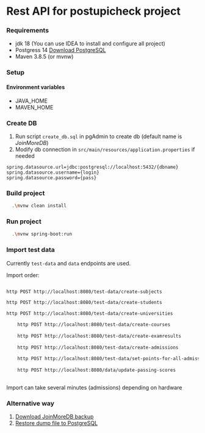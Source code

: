 Rest API for postupicheck project
==================================

### Requirements

- jdk 18 (You can use IDEA to install and configure all project)
- Postgress 14 [Download PostgreSQL](https://www.enterprisedb.com/downloads/postgres-postgresql-downloads)
- Maven 3.8.5 (or mvnw)

### Setup

#### Environment variables

- JAVA_HOME
- MAVEN_HOME

### Create DB 

1. Run script `create_db.sql` in pgAdmin to create db (default name is _JoinMoreDB_)
2. Modify db connection in `src/main/resources/application.properties` if needed

```properties
spring.datasource.url=jdbc:postgresql://localhost:5432/{dbname}
spring.datasource.username={login}
spring.datasource.password={pass}
```
### Build project

```bash
  .\mvnw clean install
```

### Run project

```bash
  .\mvnw spring-boot:run
```

### Import test data

Currently `test-data` and `data` endpoints are used.

Import order:

```bash

http POST http://localhost:8080/test-data/create-subjects

http POST http://localhost:8080/test-data/create-students

http POST http://localhost:8080/test-data/create-universities

	http POST http://localhost:8080/test-data/create-courses
	
	http POST http://localhost:8080/test-data/create-examresults
	
	http POST http://localhost:8080/test-data/create-admissions
	
	http POST http://localhost:8080/test-data/set-points-for-all-admissions
	
	http POST http://localhost:8080/data/update-passing-scores
	
```

Import can take several minutes (admissions) depending on hardware
### Alternative way

1. [Download JoinMoreDB backup](https://disk.yandex.ru/d/XS7QdutzKNGcgQ)
2. [Restore dump file to PostgreSQL](https://www.postgresql.org/docs/current/app-pgrestore.html)

